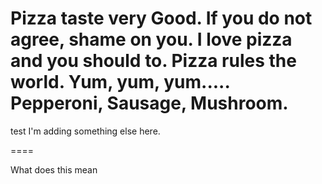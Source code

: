 Pizza taste very Good.  If you do not agree, shame on you.  I love pizza and you should to.
Pizza rules the world.  Yum, yum, yum.....
Pepperoni, Sausage, Mushroom.
====

test
I'm adding something else here.

====

What does this mean
